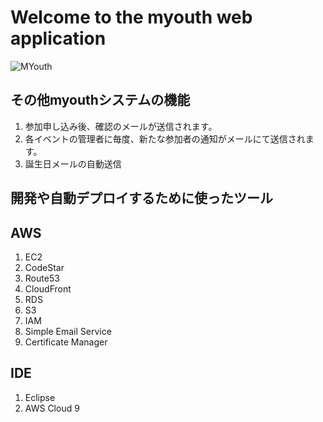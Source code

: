 Welcome to the myouth web application
==================================================

![MYouth](https://user-images.githubusercontent.com/47655366/55858288-46afb900-5baa-11e9-80ad-03ba41d84cc8.png)

その他myouthシステムの機能
-----------
1. 参加申し込み後、確認のメールが送信されます。
2. 各イベントの管理者に毎度、新たな参加者の通知がメールにて送信されます。
3. 誕生日メールの自動送信


開発や自動デプロイするために使ったツール
-
AWS
-
1. EC2
2. CodeStar
3. Route53
4. CloudFront
5. RDS
6. S3
7. IAM
8. Simple Email Service
9. Certificate Manager
  
IDE
-
1. Eclipse
2. AWS Cloud 9  
